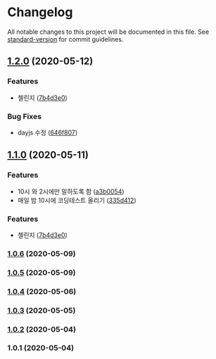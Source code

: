 # Changelog

All notable changes to this project will be documented in this file. See [standard-version](https://github.com/conventional-changelog/standard-version) for commit guidelines.

## [1.2.0](https://github.com/taehyeong224/slack-bot-ts/compare/v1.1.0...v1.2.0) (2020-05-12)


### Features

* 첼린지 ([7b4d3e0](https://github.com/taehyeong224/slack-bot-ts/commit/7b4d3e056457552d90f4cfac85255d26d5778526))


### Bug Fixes

* dayjs 수정 ([646f807](https://github.com/taehyeong224/slack-bot-ts/commit/646f8078785854610f18fb05fb3c19408ff39d4f))

## [1.1.0](https://github.com/taehyeong224/slack-bot-ts/compare/v1.0.4...v1.1.0) (2020-05-11)


### Features

* 10시 와 2시에만 말하도록 함 ([a3b0054](https://github.com/taehyeong224/slack-bot-ts/commit/a3b00547e63a6f5eea93462e52a106036877f966))
* 매일 밤 10시에 코딩테스트 올리기 ([335d412](https://github.com/taehyeong224/slack-bot-ts/commit/335d412328d72ae100c0460860777391f1a978fa))

### Features

* 첼린지 ([7b4d3e0](https://github.com/taehyeong224/slack-bot-ts/commit/7b4d3e056457552d90f4cfac85255d26d5778526))

### [1.0.6](https://github.com/taehyeong224/slack-bot-ts/compare/v1.0.5...v1.0.6) (2020-05-09)

### [1.0.5](https://github.com/taehyeong224/slack-bot-ts/compare/v1.0.4...v1.0.5) (2020-05-09)

### [1.0.4](https://github.com/taehyeong224/slack-bot-ts/compare/v1.0.3...v1.0.4) (2020-05-06)

### [1.0.3](https://github.com/taehyeong224/slack-bot-ts/compare/v1.0.2...v1.0.3) (2020-05-05)

### [1.0.2](https://github.com/taehyeong224/slack-bot-ts/compare/v1.0.1...v1.0.2) (2020-05-04)

### 1.0.1 (2020-05-04)
